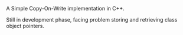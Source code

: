 A Simple Copy-On-Write implementation in C++.

Still in development phase, facing problem storing and
retrieving class object pointers.
